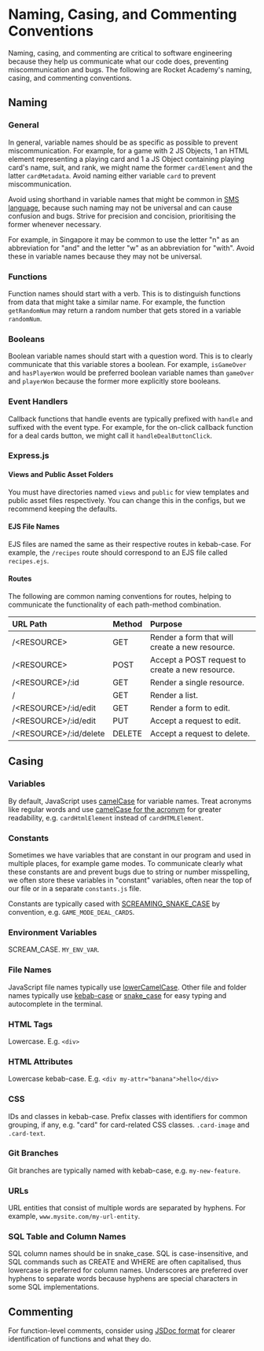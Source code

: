 # Naming, Casing, and Commenting Conventions

Naming, casing, and commenting are critical to software engineering because they help us communicate what our code does, preventing miscommunication and bugs. The following are Rocket Academy's naming, casing, and commenting conventions.

## Naming

### General

In general, variable names should be as specific as possible to prevent miscommunication. For example, for a game with 2 JS Objects, 1 an HTML element representing a playing card and 1 a JS Object containing playing card's name, suit, and rank, we might name the former `cardElement` and the latter `cardMetadata`. Avoid naming either variable `card` to prevent miscommunication.

Avoid using shorthand in variable names that might be common in [SMS language](https://en.wikipedia.org/wiki/SMS_language), because such naming may not be universal and can cause confusion and bugs. Strive for precision and concision, prioritising the former whenever necessary.

For example, in Singapore it may be common to use the letter "n" as an abbreviation for "and" and the letter "w" as an abbreviation for "with". Avoid these in variable names because they may not be universal.

### Functions

Function names should start with a verb. This is to distinguish functions from data that might take a similar name. For example, the function `getRandomNum` may return a random number that gets stored in a variable `randomNum`.

### Booleans

Boolean variable names should start with a question word. This is to clearly communicate that this variable stores a boolean. For example, `isGameOver` and `hasPlayerWon` would be preferred boolean variable names than `gameOver` and `playerWon` because the former more explicitly store booleans.

### Event Handlers

Callback functions that handle events are typically prefixed with `handle` and suffixed with the event type. For example, for the on-click callback function for a deal cards button, we might call it `handleDealButtonClick`.

### Express.js

#### Views and Public Asset Folders

You must have directories named `views` and `public` for view templates and public asset files respectively. You can change this in the configs, but we recommend keeping the defaults.

#### EJS File Names

EJS files are named the same as their respective routes in kebab-case. For example, the `/recipes` route should correspond to an EJS file called `recipes.ejs`.

#### Routes

The following are common naming conventions for routes, helping to communicate the functionality of each path-method combination.

| URL Path                     | Method | Purpose                                         |
| :--------------------------- | :----- | :---------------------------------------------- |
| /&lt;RESOURCE&gt;            | GET    | Render a form that will create a new resource.  |
| /&lt;RESOURCE&gt;            | POST   | Accept a POST request to create a new resource. |
| /&lt;RESOURCE&gt;/:id        | GET    | Render a single resource.                       |
| /                            | GET    | Render a list.                                  |
| /&lt;RESOURCE&gt;/:id/edit   | GET    | Render a form to edit.                          |
| /&lt;RESOURCE&gt;/:id/edit   | PUT    | Accept a request to edit.                       |
| /&lt;RESOURCE&gt;/:id/delete | DELETE | Accept a request to delete.                     |

## Casing

### Variables

By default, JavaScript uses [camelCase](https://en.wikipedia.org/wiki/Naming_convention_%28programming%29#Examples_of_multiple-word_identifier_formats) for variable names. Treat acronyms like regular words and use [camelCase for the acronym](https://stackoverflow.com/questions/15526107/acronyms-in-camelcase#:~:text=When%20using%20acronyms%2C%20use%20Pascal,in%20identifiers%20or%20parameter%20names) for greater readability, e.g. `cardHtmlElement` instead of `cardHTMLElement`.

### Constants

Sometimes we have variables that are constant in our program and used in multiple places, for example game modes. To communicate clearly what these constants are and prevent bugs due to string or number misspelling, we often store these variables in "constant" variables, often near the top of our file or in a separate `constants.js` file.

Constants are typically cased with [SCREAMING_SNAKE_CASE](https://en.wikipedia.org/wiki/Naming_convention_%28programming%29#Examples_of_multiple-word_identifier_formats) by convention, e.g. `GAME_MODE_DEAL_CARDS`.

### Environment Variables

SCREAM_CASE. `MY_ENV_VAR`.

### File Names

JavaScript file names typically use [lowerCamelCase](https://en.wikipedia.org/wiki/Naming_convention_%28programming%29#Examples_of_multiple-word_identifier_formats). Other file and folder names typically use [kebab-case](https://en.wikipedia.org/wiki/Naming_convention_%28programming%29#Examples_of_multiple-word_identifier_formats) or [snake_case](https://en.wikipedia.org/wiki/Naming_convention_%28programming%29#Examples_of_multiple-word_identifier_formats) for easy typing and autocomplete in the terminal.

### HTML Tags

Lowercase. E.g. `<div>`

### HTML Attributes

Lowercase kebab-case. E.g. `<div my-attr="banana">hello</div>`

### CSS

IDs and classes in kebab-case. Prefix classes with identifiers for common grouping, if any, e.g. "card" for card-related CSS classes. `.card-image` and `.card-text`.

### Git Branches

Git branches are typically named with kebab-case, e.g. `my-new-feature`.

### URLs

URL entities that consist of multiple words are separated by hyphens. For example, `www.mysite.com/my-url-entity`.

### SQL Table and Column Names

SQL column names should be in snake_case. SQL is case-insensitive, and SQL commands such as CREATE and WHERE are often capitalised, thus lowercase is preferred for column names. Underscores are preferred over hyphens to separate words because hyphens are special characters in some SQL implementations.

## Commenting

For function-level comments, consider using [JSDoc format](https://jsdoc.app/about-getting-started.html#adding-documentation-comments-to-your-code) for clearer identification of functions and what they do.
